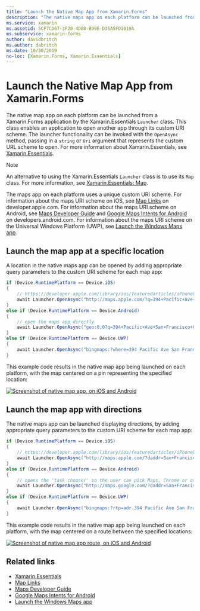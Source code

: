 ```yaml
---
title: "Launch the Native Map App from Xamarin.Forms"
description: "The native maps app on each platform can be launched from a Xamarin.Forms application by the Xamarin.Essentials Launcher class."
ms.service: xamarin
ms.assetid: 5CF7CD67-3F20-4D80-B99E-D35A5FD1019A
ms.subservice: xamarin-forms
author: davidbritch
ms.author: dabritch
ms.date: 10/30/2019
no-loc: [Xamarin.Forms, Xamarin.Essentials]
---
```


# Launch the Native Map App from Xamarin.Forms

The native map app on each platform can be launched from a Xamarin.Forms application by the Xamarin.Essentials `Launcher` class. This class enables an application to open another app through its custom URI scheme. The launcher functionality can be invoked with the `OpenAsync` method, passing in a `string` or `Uri` argument that represents the custom URL scheme to open. For more information about Xamarin.Essentials, see [Xamarin.Essentials](~/essentials/index.md?context=xamarin/xamarin-forms).

> [!NOTE]
> An alternative to using the Xamarin.Essentials `Launcher` class is to use its `Map` class. For more information, see [Xamarin.Essentials: Map](~/essentials/maps.md?context=xamarin/xamarin-forms).

The maps app on each platform uses a unique custom URI scheme. For information about the maps URI scheme on iOS, see [Map Links](https://developer.apple.com/library/archive/featuredarticles/iPhoneURLScheme_Reference/MapLinks/MapLinks.html) on developer.apple.com. For information about the maps URI scheme on Android, see [Maps Developer Guide](https://developer.android.com/guide/components/intents-common.html#Maps) and [Google Maps Intents for Android](https://developers.google.com/maps/documentation/urls/android-intents) on developers.android.com. For information about the maps URI scheme on the Universal Windows Platform (UWP), see [Launch the Windows Maps app](/windows/uwp/launch-resume/launch-maps-app).

## Launch the map app at a specific location

A location in the native maps app can be opened by adding appropriate query parameters to the custom URI scheme for each map app:

```csharp
if (Device.RuntimePlatform == Device.iOS)
{
    // https://developer.apple.com/library/ios/featuredarticles/iPhoneURLScheme_Reference/MapLinks/MapLinks.html
    await Launcher.OpenAsync("http://maps.apple.com/?q=394+Pacific+Ave+San+Francisco+CA");
}
else if (Device.RuntimePlatform == Device.Android)
{
    // open the maps app directly
    await Launcher.OpenAsync("geo:0,0?q=394+Pacific+Ave+San+Francisco+CA");
}
else if (Device.RuntimePlatform == Device.UWP)
{
    await Launcher.OpenAsync("bingmaps:?where=394 Pacific Ave San Francisco CA");
}
```

This example code results in the native map app being launched on each platform, with the map centered on a pin representing the specified location:

[![Screenshot of native map app, on iOS and Android](native-map-app-images/location.png "Native map app")](native-map-app-images/location-large.png#lightbox "Native map app")

## Launch the map app with directions

The native maps app can be launched displaying directions, by adding appropriate query parameters to the custom URI scheme for each map app:

```csharp
if (Device.RuntimePlatform == Device.iOS)
{
    // https://developer.apple.com/library/ios/featuredarticles/iPhoneURLScheme_Reference/MapLinks/MapLinks.html
    await Launcher.OpenAsync("http://maps.apple.com/?daddr=San+Francisco,+CA&saddr=cupertino");
}
else if (Device.RuntimePlatform == Device.Android)
{
    // opens the 'task chooser' so the user can pick Maps, Chrome or other mapping app
    await Launcher.OpenAsync("http://maps.google.com/?daddr=San+Francisco,+CA&saddr=Mountain+View");
}
else if (Device.RuntimePlatform == Device.UWP)
{
    await Launcher.OpenAsync("bingmaps:?rtp=adr.394 Pacific Ave San Francisco CA~adr.One Microsoft Way Redmond WA 98052");
}
```

This example code results in the native map app being launched on each platform, with the map centered on a route between the specified locations:

[![Screenshot of native map app route, on iOS and Android](native-map-app-images/directions.png "Native map app directions")](native-map-app-images/directions-large.png#lightbox "Native map app directions")

## Related links

- [Xamarin.Essentials](~/essentials/index.md?context=xamarin/xamarin-forms)
- [Map Links](https://developer.apple.com/library/archive/featuredarticles/iPhoneURLScheme_Reference/MapLinks/MapLinks.html)
- [Maps Developer Guide](https://developer.android.com/guide/components/intents-common.html#Maps)
- [Google Maps Intents for Android](https://developers.google.com/maps/documentation/)
- [Launch the Windows Maps app](/windows/uwp/launch-resume/launch-maps-app)
